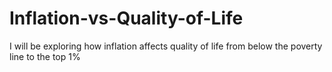 # Inflation-vs-Quality-of-Life
I will be exploring how inflation affects quality of life from below the poverty line to the top 1%
